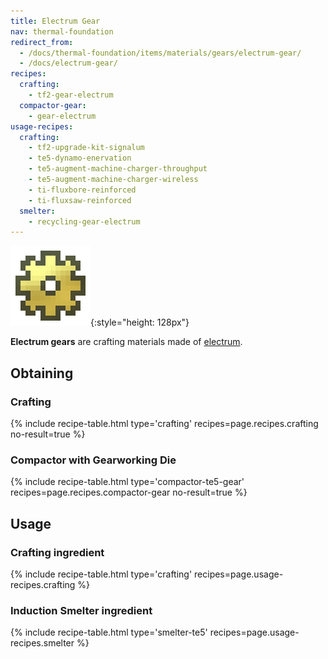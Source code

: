 ```yaml
---
title: Electrum Gear
nav: thermal-foundation
redirect_from:
  - /docs/thermal-foundation/items/materials/gears/electrum-gear/
  - /docs/electrum-gear/
recipes:
  crafting:
    - tf2-gear-electrum
  compactor-gear:
    - gear-electrum
usage-recipes:
  crafting:
    - tf2-upgrade-kit-signalum
    - te5-dynamo-enervation
    - te5-augment-machine-charger-throughput
    - te5-augment-machine-charger-wireless
    - ti-fluxbore-reinforced
    - ti-fluxsaw-reinforced
  smelter:
    - recycling-gear-electrum
---
```


![Electrum gear](/assets/images/thermal-foundation/gear-electrum.png){:style="height: 128px"}


**Electrum gears** are crafting materials made of
[electrum](/docs/thermal-foundation/electrum-ingot/).


Obtaining
---------

### Crafting
{% include recipe-table.html type='crafting' recipes=page.recipes.crafting no-result=true %}

### Compactor with Gearworking Die
{% include recipe-table.html type='compactor-te5-gear' recipes=page.recipes.compactor-gear no-result=true %}


Usage
-----

### Crafting ingredient
{% include recipe-table.html type='crafting' recipes=page.usage-recipes.crafting %}

### Induction Smelter ingredient
{% include recipe-table.html type='smelter-te5' recipes=page.usage-recipes.smelter %}

